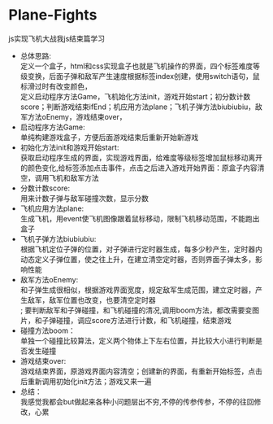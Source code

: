 # Plane-Fights
js实现飞机大战我js结束篇学习<br>
* 总体思路:<br>
  定义一个盒子，html和css实现盒子也就是飞机操作的界面，四个标签难度等级变换，后面子弹和敌军产生速度根据标签index创建，使用switch语句，鼠标滑过时有改变颜色，<br>
  定义启动程序方法Game，飞机始化方法init，游戏开始start；初分数计数score；判断游戏结束ifEnd；机应用方法plane；飞机子弹方法biubiubiu，敌军方法oEnemy，游戏结束over，<br>
* 启动程序方法Game:<br>
  单纯构建游戏盒子，方便后面游戏结束后重新开始新游戏<br>
* 初始化方法init和游戏开始start:<br>
  获取启动程序生成的界面，实现游戏界面，给难度等级标签增加鼠标移动离开的颜色变化,给标签添加点击事件，点击之后进入游戏开始界面：原盒子内容清空，调用飞机和敌军方法<br>
* 分数计数score:<br>
  用来计数子弹与敌军碰撞次数，显示分数<br>
* 飞机应用方法plane:<br>
  生成飞机，用event使飞机图像跟着鼠标移动，限制飞机移动范围，不能跑出盒子<br>
* 飞机子弹方法biubiubiu:<br>
  根据飞机定位子弹的位置，对子弹进行定时器生成，每多少秒产生，定时器内动态定义子弹位置，使之往上升，在建立清空定时器，否则界面子弹太多，影响性能<br>
* 敌军方法oEnemy:<br>
  和子弹生成很相似，根据游戏界面宽度，规定敌军生成范围，建立定时器，产生敌军，敌军位置也改变，也要清空定时器<br>;
  要判断敌军和子弹碰撞，和飞机碰撞的清况,调用boom方法，都改需要变图片，和子弹碰撞，调应score方法进行计数，和飞机碰撞，结束游戏<br>
* 碰撞方法boom：<br>
  单独一个碰撞比较算法，定义两个物体上下左右位置，并比较大小进行判断是否发生碰撞<br>
* 游戏结束over:<br>
  游戏结束界面，原游戏界面内容清空；创建新的界面，有重新开始标签，点击后重新调用初始化init方法；游戏又来一遍<br>
* 总结：<br>
  我感觉我都会but做起来各种小问题层出不穷,不停的传参传参，不停的往回修改，心累
